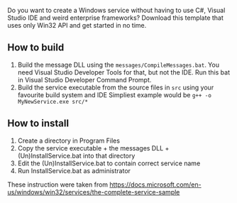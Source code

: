 Do you want to create a Windows service without having to use C#, Visual Studio IDE and weird enterprise frameworks?
Download this template that uses only Win32 API and get started in no time.

## How to build

1. Build the message DLL using the `messages/CompileMessages.bat`.
   You need Visual Studio Developer Tools for that, but not the IDE. Run this bat in Visual Studio Developer Command Prompt.
2. Build the service executable from the source files in `src` using your favourite build system and IDE
   Simpliest example would be `g++ -o MyNewService.exe src/*`

## How to install

1. Create a directory in Program Files
2. Copy the service executable + the messages DLL + (Un)InstallService.bat into that directory
3. Edit the (Un)InstallService.bat to contain correct service name
4. Run InstallService.bat as administrator


These instruction were taken from https://docs.microsoft.com/en-us/windows/win32/services/the-complete-service-sample
